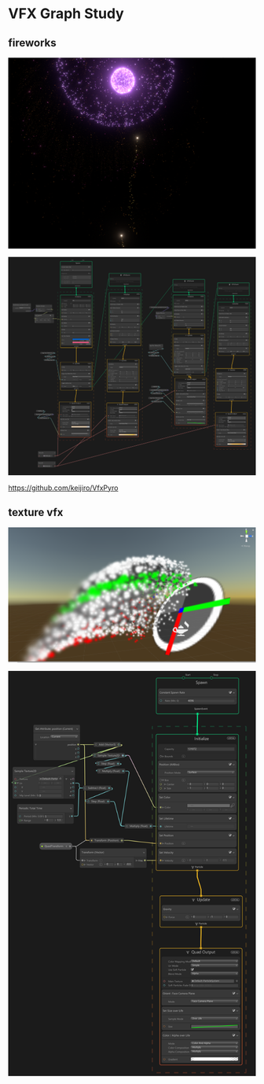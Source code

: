 # VFX Graph Study

## fireworks

![](fireworks.png)

![](fireworksGraph.png)

<https://github.com/keijiro/VfxPyro>

## texture vfx

![](textureParticle.png)

![](textureParticleGraph.png)